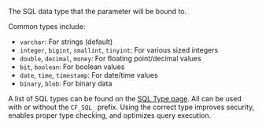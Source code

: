 The SQL data type that the parameter will be bound to.
	
Common types include:

- `varchar`: For strings (default)
- `integer`, `bigint`, `smallint`, `tinyint`: For various sized integers
- `double`, `decimal`, `money`: For floating point/decimal values
- `bit`, `boolean`: For boolean values
- `date`, `time`, `timestamp`: For date/time values
- `binary`, `blob`: For binary data

A list of SQL types can be found on the [SQL Type page](/guides/cookbooks/Sql-Types.html). All can be used with or without the `CF_SQL_` prefix.
	Using the correct type improves security, enables proper type checking, and optimizes query execution. 
